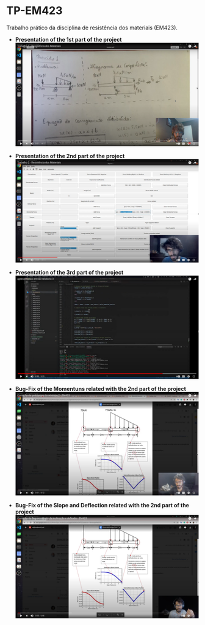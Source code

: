 # TP-EM423
Trabalho prático da disciplina de resistência dos materiais (EM423).

* **Presentation of the 1st part of the project**
[![](images/video1.png)](https://www.youtube.com/watch?v=tY5Uk5oNjEo&ab_channel=Jos%C3%A9RibeiroNeto)

* **Presentation of the 2nd part of the project**
[![](images/video2.png)](https://www.youtube.com/watch?v=nd-3BpZ46NU&t=178s&ab_channel=Jos%C3%A9RibeiroNeto)

* **Presentation of the 3rd part of the project**
[![](images/video3.png)](https://www.youtube.com/watch?v=pWwNRbLH44Q&t=418s&ab_channel=Jos%C3%A9RibeiroNeto)

* **Bug-Fix of the Momentuns related with the 2nd part of the project**
[![](images/video4.png)](https://www.youtube.com/watch?v=wFPNBJYpJzk&t=1s&ab_channel=Jos%C3%A9RibeiroNeto)

* **Bug-Fix of the Slope and Deflection related with the 2nd part of the project**
[![](images/video5.png)](https://www.youtube.com/watch?v=BYi6ws3w4MM&ab_channel=Jos%C3%A9RibeiroNeto)
